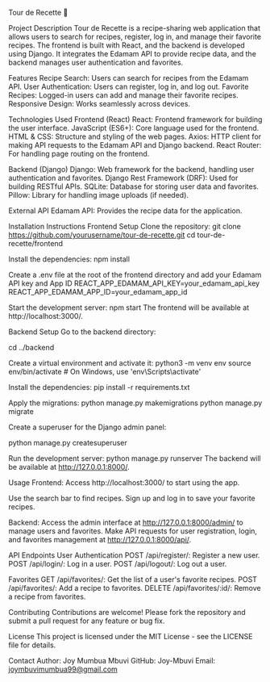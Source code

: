 Tour de Recette 🍲

Project Description
Tour de Recette is a recipe-sharing web application that allows users to search for recipes, register, log in, and manage their favorite recipes. The frontend is built with React, and the backend is developed using Django. It integrates the Edamam API to provide recipe data, and the backend manages user authentication and favorites.

Features
Recipe Search: Users can search for recipes from the Edamam API.
User Authentication: Users can register, log in, and log out.
Favorite Recipes: Logged-in users can add and manage their favorite recipes.
Responsive Design: Works seamlessly across devices.

Technologies Used
Frontend (React)
React: Frontend framework for building the user interface.
JavaScript (ES6+): Core language used for the frontend.
HTML & CSS: Structure and styling of the web pages.
Axios: HTTP client for making API requests to the Edamam API and Django backend.
React Router: For handling page routing on the frontend.

Backend (Django)
Django: Web framework for the backend, handling user authentication and favorites.
Django Rest Framework (DRF): Used for building RESTful APIs.
SQLite: Database for storing user data and favorites.
Pillow: Library for handling image uploads (if needed).

External API
Edamam API: Provides the recipe data for the application.

Installation Instructions
Frontend Setup
Clone the repository:
git clone https://github.com/yourusername/tour-de-recette.git
cd tour-de-recette/frontend

Install the dependencies:
npm install

Create a .env file at the root of the frontend directory and add your Edamam API key and App ID
REACT_APP_EDAMAM_API_KEY=your_edamam_api_key
REACT_APP_EDAMAM_APP_ID=your_edamam_app_id

Start the development server:
npm start
The frontend will be available at http://localhost:3000/.

Backend Setup
Go to the backend directory:

cd ../backend

Create a virtual environment and activate it:
python3 -m venv env
source env/bin/activate  # On Windows, use 'env\Scripts\activate'

Install the dependencies:
pip install -r requirements.txt

Apply the migrations:
python manage.py makemigrations
python manage.py migrate

Create a superuser for the Django admin panel:

python manage.py createsuperuser

Run the development server:
python manage.py runserver
The backend will be available at http://127.0.0.1:8000/.

Usage
Frontend: Access http://localhost:3000/ to start using the app.

Use the search bar to find recipes.
Sign up and log in to save your favorite recipes.

Backend:
Access the admin interface at http://127.0.0.1:8000/admin/ to manage users and favorites.
Make API requests for user registration, login, and favorites management at http://127.0.0.1:8000/api/.

API Endpoints
User Authentication
POST /api/register/: Register a new user.
POST /api/login/: Log in a user.
POST /api/logout/: Log out a user.

Favorites
GET /api/favorites/: Get the list of a user's favorite recipes.
POST /api/favorites/: Add a recipe to favorites.
DELETE /api/favorites/:id/: Remove a recipe from favorites.


Contributing
Contributions are welcome! Please fork the repository and submit a pull request for any feature or bug fix.

License
This project is licensed under the MIT License - see the LICENSE file for details.

Contact
Author: Joy Mumbua Mbuvi
GitHub: Joy-Mbuvi
Email: joymbuvimumbua99@gmail.com
